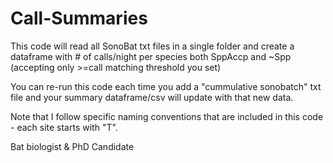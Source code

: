 # Call-Summaries
This code will read all SonoBat txt files in a single folder and create a dataframe with # of calls/night per species both SppAccp and ~Spp (accepting only >=call matching threshold  you set)

You can re-run this code each time you add a "cummulative sonobatch" txt file and your summary dataframe/csv will update with that new data. 

Note that I follow specific naming conventions that are included in this code - each site starts with "T". 

Bat biologist & PhD Candidate
